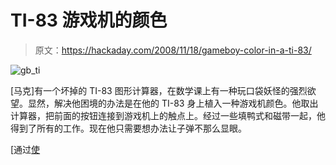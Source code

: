 # TI-83 游戏机的颜色

> 原文：<https://hackaday.com/2008/11/18/gameboy-color-in-a-ti-83/>

![gb_ti](img/3e816311687ae86e6a92a2beeaaafffd.png "gb_ti")

[马克]有一个坏掉的 TI-83 图形计算器，在数学课上有一种玩口袋妖怪的强烈欲望。显然，解决他困境的办法是在他的 TI-83 身上植入一种游戏机颜色。他取出计算器，把前面的按钮连接到游戏机上的触点上。经过一些填鸭式和磁带一起，他得到了所有的工作。现在他只需要想办法让子弹不那么显眼。

[通过[使](http://blog.makezine.com/archive/2008/11/gameboy_gets_implanted_in.html?CMP=OTC-0D6B48984890)